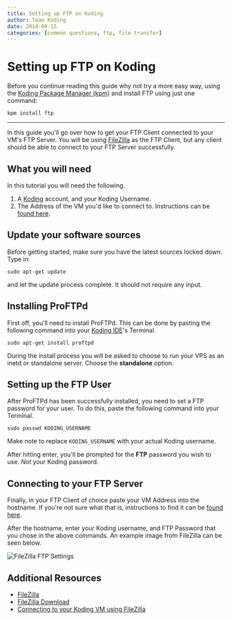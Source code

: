 ```yaml
---
title: Setting up FTP on Koding
author: Team Koding
date: 2014-09-15
categories: [common questions, ftp, file transfer]
---
```


# Setting up FTP on Koding

Before you continue reading this guide why not try a more easy way, using the [Koding Package Manager (kpm)](http://learn.koding.com/guides/getting-started-kpm/) and install FTP using just one command:

```
kpm install ftp
```

***

In this guide you'll go over how to get your FTP Client connected to your VM's FTP Server. You will be using [FileZilla][filezilla] as the FTP Client, but any client should be able to connect to your FTP Server successfully.

## What you will need

In this tutorial you will need the following.

1. A [Koding][koding] account, and your Koding Username.
2. The Address of the VM you'd like to connect to. Instructions can be [found here][vm address].

## Update your software sources
Before getting started, make sure you have the latest sources locked down. Type in:

```
sudo apt-get update
```

and let the update process complete. It should not require any input.

## Installing ProFTPd

First off, you'll need to install ProFTPd. This can be done by pasting the following command into your [Koding IDE][ide]'s Terminal.

```
sudo apt-get install proftpd
```

During the install process you will be asked to choose to run your VPS as an inetd or standalone server. Choose the **standalone** option.

## Setting up the FTP User

After ProFTPd has been successfully installed, you need to set a FTP password for your user. To do this, paste the following command into your Terminal.

```
sudo passwd KODING_USERNAME
```

Make note to replace `KODING_USERNAME` with your actual Koding username.

After hitting enter, you'll be prompted for the **FTP** password you wish to use. *Not* your Koding password.

## Connecting to your FTP Server

Finally, in your FTP Client of choice paste your VM Address into the hostname. If you're not sure what that is, instructions to find it can be [found here][vm address].

After the hostname, enter your Koding username, and FTP Password that you chose in the above commands. An example image from FileZilla can be seen below.

![FileZilla FTP Settings](ftpsettings.png)

## Additional Resources

- [FileZilla](https://filezilla-project.org/)
- [FileZilla Download](https://filezilla-project.org/download.php?type=client)
- [Connecting to your Koding VM using FileZilla](/guides/ftp-with-filezilla/)


[filezilla]: https://filezilla-project.org/
[download]: https://filezilla-project.org/download.php?type=client
[koding]: https://koding.com
[ide]: https://koding.com/IDE
[vm address]: /faq/vm-address
